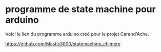 # programme de state machine pour arduino

Voici le lien du programme arduino créé pour le projet Carand'Ache.

https://github.com/Mastis3000/statemachine_chimere